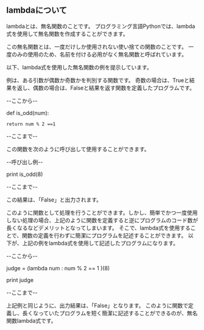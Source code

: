 ## lambdaについて

lambdaとは、無名関数のことです。
プログラミング言語Pythonでは、lambda式を使用して無名関数を作成することができます。

この無名関数とは、一度だけしか使用されない使い捨ての関数のことです。
一度のみの使用のため、名前を付ける必用がなく無名関数と呼ばれています。

以下、lambda式を使用した無名関数の例を提示しています。

例は、ある引数が偶数か奇数かを判別する関数です。
奇数の場合は、Trueと結果を返し、偶数の場合は、Falseと結果を返す関数を定義したプログラムです。

--ここから--

def is_odd(num):

    return num % 2 ==1

--ここまで--

この関数を次のように呼び出して使用することができます。

--呼び出し例--

print is_odd(8)  

--ここまで--

この結果は、「False」と出力されます。


このように関数として処理を行うことができます。しかし、簡単でかつ一度使用しない処理の場合、上記のように関数を定義すると逆にプログラムのコード数が長くなるなどデメリットとなってしまいます。
そこで、lambda式を使用することで、関数の定義を行わずに簡潔にプログラムを記述することができます。
以下が、上記の例をlambda式を使用して記述したプログラムになります。

--ここから--

judge = (lambda num : num % 2 == 1 )(8)

print judge

--ここまで--

上記例と同じように、出力結果は、「False」となります。
このように関数で定義し、長くなっていたプログラムを短く簡潔に記述することができるのが、無名関数lambda式です。
